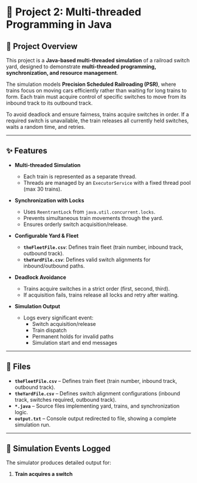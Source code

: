 # 🚂 Project 2: Multi-threaded Programming in Java  

## 📖 Project Overview  
This project is a **Java-based multi-threaded simulation** of a railroad switch yard, designed to demonstrate **multi-threaded programming, synchronization, and resource management**.  

The simulation models **Precision Scheduled Railroading (PSR)**, where trains focus on moving cars efficiently rather than waiting for long trains to form. Each train must acquire control of specific switches to move from its inbound track to its outbound track.  

To avoid deadlock and ensure fairness, trains acquire switches in order. If a required switch is unavailable, the train releases all currently held switches, waits a random time, and retries.  

---

## ✨ Features  
- **Multi-threaded Simulation**  
  - Each train is represented as a separate thread.  
  - Threads are managed by an `ExecutorService` with a fixed thread pool (max 30 trains).  

- **Synchronization with Locks**  
  - Uses `ReentrantLock` from `java.util.concurrent.locks`.  
  - Prevents simultaneous train movements through the yard.  
  - Ensures orderly switch acquisition/release.  

- **Configurable Yard & Fleet**  
  - **`theFleetFile.csv`**: Defines train fleet (train number, inbound track, outbound track).  
  - **`theYardFile.csv`**: Defines valid switch alignments for inbound/outbound paths.  

- **Deadlock Avoidance**  
  - Trains acquire switches in a strict order (first, second, third).  
  - If acquisition fails, trains release all locks and retry after waiting.  

- **Simulation Output**  
  - Logs every significant event:  
    - Switch acquisition/release  
    - Train dispatch  
    - Permanent holds for invalid paths  
    - Simulation start and end messages  

---

## 📂 Files  
- **`theFleetFile.csv`** – Defines train fleet (train number, inbound track, outbound track).  
- **`theYardFile.csv`** – Defines switch alignment configurations (inbound track, switches required, outbound track).  
- **`*.java`** – Source files implementing yard, trains, and synchronization logic.  
- **`output.txt`** – Console output redirected to file, showing a complete simulation run.  

---

## 📸 Simulation Events Logged  
The simulator produces detailed output for:  

1. **Train acquires a switch**  
